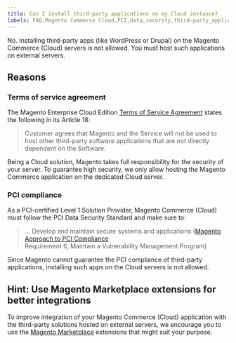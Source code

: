 ```yaml
---
title: Can I install third-party applications on my Cloud instance?
labels: FAQ,Magento Commerce Cloud,PCI,data,security,third-party_applications
---
```


No. Installing third-party apps (like WordPress or Drupal) on the Magento Commerce (Cloud) servers is not allowed. You must host such applications on external servers.

## Reasons

### Terms of service agreement

The Magento Enterprise Cloud Edition [Terms of Service Agreement](https://magento.com/legal/terms/cloud-terms) states the following in its Article 18:

>  Customer agrees that Magento and the Service will not be used to host other third-party software applications that are not directly dependent on the Software.

Being a Cloud solution, Magento takes full responsibility for the security of your server. To guarantee high security, we only allow hosting the Magento Commerce application on the dedicated Cloud server.

### PCI compliance

As a PCI-certified Level 1 Solution Provider, Magento Commerce (Cloud) must follow the PCI Data Security Standard and make sure to:

>  ... Develop and maintain secure systems and applications
>  ([Magento Approach to PCI Compliance](https://magento.com/pci-compliance)  
> Requirement 6, Maintain a Vulnerability Management Program)

Since Magento cannot guarantee the PCI compliance of third-party applications, installing such apps on the Cloud servers is not allowed.

## Hint: Use Magento Marketplace extensions for better integrations

To improve integration of your Magento Commerce (Cloud) application with the third-party solutions hosted on external servers, we encourage you to use the [Magento Marketplace](https://marketplace.magento.com) extensions that might suit your purpose.